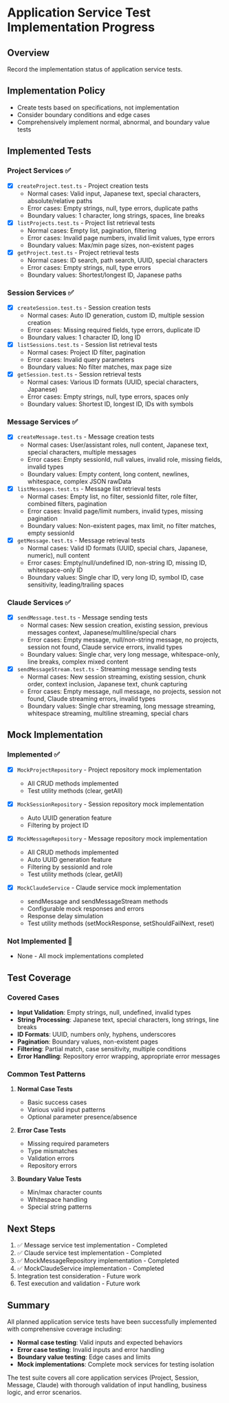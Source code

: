 # Application Service Test Implementation Progress

## Overview
Record the implementation status of application service tests.

## Implementation Policy
- Create tests based on specifications, not implementation
- Consider boundary conditions and edge cases
- Comprehensively implement normal, abnormal, and boundary value tests

## Implemented Tests

### Project Services ✅
- [x] `createProject.test.ts` - Project creation tests
  - Normal cases: Valid input, Japanese text, special characters, absolute/relative paths
  - Error cases: Empty strings, null, type errors, duplicate paths
  - Boundary values: 1 character, long strings, spaces, line breaks
- [x] `listProjects.test.ts` - Project list retrieval tests
  - Normal cases: Empty list, pagination, filtering
  - Error cases: Invalid page numbers, invalid limit values, type errors
  - Boundary values: Max/min page sizes, non-existent pages
- [x] `getProject.test.ts` - Project retrieval tests
  - Normal cases: ID search, path search, UUID, special characters
  - Error cases: Empty strings, null, type errors
  - Boundary values: Shortest/longest ID, Japanese paths

### Session Services ✅
- [x] `createSession.test.ts` - Session creation tests
  - Normal cases: Auto ID generation, custom ID, multiple session creation
  - Error cases: Missing required fields, type errors, duplicate ID
  - Boundary values: 1 character ID, long ID
- [x] `listSessions.test.ts` - Session list retrieval tests
  - Normal cases: Project ID filter, pagination
  - Error cases: Invalid query parameters
  - Boundary values: No filter matches, max page size
- [x] `getSession.test.ts` - Session retrieval tests
  - Normal cases: Various ID formats (UUID, special characters, Japanese)
  - Error cases: Empty strings, null, type errors, spaces only
  - Boundary values: Shortest ID, longest ID, IDs with symbols

### Message Services ✅
- [x] `createMessage.test.ts` - Message creation tests
  - Normal cases: User/assistant roles, null content, Japanese text, special characters, multiple messages
  - Error cases: Empty sessionId, null values, invalid role, missing fields, invalid types
  - Boundary values: Empty content, long content, newlines, whitespace, complex JSON rawData
- [x] `listMessages.test.ts` - Message list retrieval tests
  - Normal cases: Empty list, no filter, sessionId filter, role filter, combined filters, pagination
  - Error cases: Invalid page/limit numbers, invalid types, missing pagination
  - Boundary values: Non-existent pages, max limit, no filter matches, empty sessionId
- [x] `getMessage.test.ts` - Message retrieval tests
  - Normal cases: Valid ID formats (UUID, special chars, Japanese, numeric), null content
  - Error cases: Empty/null/undefined ID, non-string ID, missing ID, whitespace-only ID
  - Boundary values: Single char ID, very long ID, symbol ID, case sensitivity, leading/trailing spaces

### Claude Services ✅
- [x] `sendMessage.test.ts` - Message sending tests
  - Normal cases: New session creation, existing session, previous messages context, Japanese/multiline/special chars
  - Error cases: Empty message, null/non-string message, no projects, session not found, Claude service errors, invalid types
  - Boundary values: Single char, very long message, whitespace-only, line breaks, complex mixed content
- [x] `sendMessageStream.test.ts` - Streaming message sending tests
  - Normal cases: New session streaming, existing session, chunk order, context inclusion, Japanese text, chunk capturing
  - Error cases: Empty message, null message, no projects, session not found, Claude streaming errors, invalid types
  - Boundary values: Single char streaming, long message streaming, whitespace streaming, multiline streaming, special chars

## Mock Implementation

### Implemented ✅
- [x] `MockProjectRepository` - Project repository mock implementation
  - All CRUD methods implemented
  - Test utility methods (clear, getAll)
- [x] `MockSessionRepository` - Session repository mock implementation
  - Auto UUID generation feature
  - Filtering by project ID

- [x] `MockMessageRepository` - Message repository mock implementation
  - All CRUD methods implemented
  - Auto UUID generation feature
  - Filtering by sessionId and role
  - Test utility methods (clear, getAll)
- [x] `MockClaudeService` - Claude service mock implementation
  - sendMessage and sendMessageStream methods
  - Configurable mock responses and errors
  - Response delay simulation
  - Test utility methods (setMockResponse, setShouldFailNext, reset)

### Not Implemented 🔲
- None - All mock implementations completed

## Test Coverage

### Covered Cases
- **Input Validation**: Empty strings, null, undefined, invalid types
- **String Processing**: Japanese text, special characters, long strings, line breaks
- **ID Formats**: UUID, numbers only, hyphens, underscores
- **Pagination**: Boundary values, non-existent pages
- **Filtering**: Partial match, case sensitivity, multiple conditions
- **Error Handling**: Repository error wrapping, appropriate error messages

### Common Test Patterns
1. **Normal Case Tests**
   - Basic success cases
   - Various valid input patterns
   - Optional parameter presence/absence

2. **Error Case Tests**
   - Missing required parameters
   - Type mismatches
   - Validation errors
   - Repository errors

3. **Boundary Value Tests**
   - Min/max character counts
   - Whitespace handling
   - Special string patterns

## Next Steps
1. ✅ Message service test implementation - Completed
2. ✅ Claude service test implementation - Completed  
3. ✅ MockMessageRepository implementation - Completed
4. ✅ MockClaudeService implementation - Completed
5. Integration test consideration - Future work
6. Test execution and validation - Future work

## Summary
All planned application service tests have been successfully implemented with comprehensive coverage including:
- **Normal case testing**: Valid inputs and expected behaviors
- **Error case testing**: Invalid inputs and error handling
- **Boundary value testing**: Edge cases and limits
- **Mock implementations**: Complete mock services for testing isolation

The test suite covers all core application services (Project, Session, Message, Claude) with thorough validation of input handling, business logic, and error scenarios.